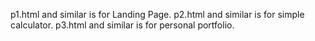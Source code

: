 p1.html and similar is for Landing Page.
p2.html and similar is  for simple calculator.
p3.html and similar is for personal portfolio.
